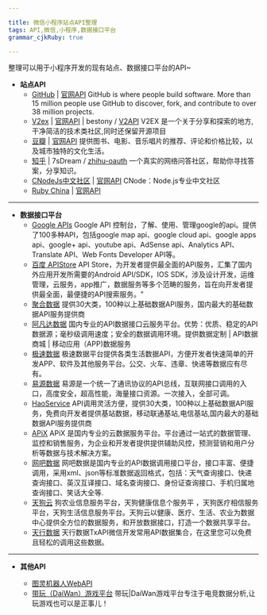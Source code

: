 ```yaml
---

title: 微信小程序站点API整理
tags: API,微信,小程序,数据接口平台
grammar_cjkRuby: true

---
```


整理可以用于小程序开发的现有站点、数据接口平台的API~
- **站点API**
  - [GitHub][1] | [官网API][2]
  GitHub is where people build software. More than 15 million people use GitHub to discover, fork, and contribute to over 38 million projects.
  - [V2ex][3] | [官网API][4] | bestony / [V2API][5]
V2EX 是一个关于分享和探索的地方,干净简洁的技术类社区,同时还保留开源项目 
  - [豆瓣][6] | [官网API][7]
  提供图书、电影、音乐唱片的推荐、评论和价格比较，以及城市独特的文化生活。
  - [知乎][8] | 7sDream / [zhihu-oauth][9]
一个真实的网络问答社区，帮助你寻找答案，分享知识。
  -  [CNodeJs中文社区][10] | [官网API][11]
CNode：Node.js专业中文社区
  - [Ruby China][12] | [官网API][13]

----------


 - **数据接口平台**
    - [Google APIs][14]
   Google API 控制台，了解、使用、管理google的api。提供了100多种API，包括google map api、google cloud api、google apps api、google+ api、youtube api、AdSense api、Analytics API、Translate API、Web Fonts Developer API等。
   - [百度 APIStore][15] 
    API Store，为开发者提供最全面的API服务，汇集了国内外应用开发所需要的Android API/SDK，IOS SDK，涉及设计开发，运维管理，云服务，app推广，数据服务等多个范畴的服务，旨在向开发者提供最全面，最便捷的API搜索服务。"
   - [聚合数据][16] 
   提供30大类，100种以上基础数据API服务，国内最大的基础数据API服务提供商
   - [阿凡达数据][17] 
   国内专业的API数据接口云服务平台。优势：优质、稳定的API数据源；毫秒级调用速度；安全的数据调用环境。提供数据定制 | API数据商城 | 移动应用（APP)数据服务
   - [极速数据][18] 
   极速数据平台提供各类生活数据API，方便开发者快速简单的开发APP、软件及其他服务平台。公交、火车、违章、快递等数据应有尽有。
   - [易源数据][19] 
   易源是一个统一了通讯协议的API总线，互联网接口调用的入口，高度安全，超高性能，海量接口资源。一次接入，全部可调。
   - [HaoService][20] 
   API调用灵活方便，提供30大类，100种以上基础数据API服务，免费向开发者提供基站数据，移动联通基站,电信基站,国内最大的基础数据API服务提供商
   - [APiX][21] 
   APiX 是国内专业的云数据服务平台。平台通过一站式的数据管理、监控和销售服务，为企业和开发者提供提供辅助风控，预测营销和用户分析等数据与技术解决方案。
   - [网吧数据][22] 
   网吧数据是国内专业的API数据调用接口平台，接口丰富、便捷调用，采用xml、json等标准数据返回格式，包括：天气查询接口、快递查询接口、英汉互译接口、域名查询接口、身份证查询接口、手机归属地查询接口、笑话大全等.
   - [天狗云][23]
   狗农业信息服务平台，天狗健康信息个服务平 ，天狗医疗相信服务平台，天狗生活信息服务平台。天狗云以健康、医疗、生活、农业为数据中心提供全方位的数据服务，和开放数据接口，打造一个数据共享平台。
   - [天行数据][24]
   天行数据TxAPI微信开发常用API数据集合，在这里您可以免费且轻松的调用这些数据。
    

----------

- **其他API**
  - [图灵机器人WebAPI][25] 
  - [带玩（DaiWan）游戏平台][26]
    带玩|DaiWan游戏平台专注于电竞数据分析,让玩游戏也可以是正事儿！
    
  


  [1]: https://github.com/
  [2]: https://developer.github.com/v3/
  [3]: https://www.v2ex.com
  [4]: https://www.v2ex.com/p/7v9TEc53
  [5]: https://github.com/bestony/V2API
  [6]: https://www.douban.com/
  [7]: https://developers.douban.com/wiki/?title=guide
  [8]: https://www.zhihu.com
  [9]: https://github.com/7sDream/zhihu-oauth
  [10]: https://cnodejs.org
  [11]: https://cnodejs.org/api
  [12]: https://ruby-china.org
  [13]: https://ruby-china.org/api
  [14]: https://console.developers.google.com/apis/library?hl=zh-CN
  [15]: http://apistore.baidu.com/
  [16]: https://www.juhe.cn/
  [17]: http://www.avatardata.cn/
  [18]: http://www.jisuapi.com/
  [19]: https://www.showapi.com/
  [20]: http://www.haoservice.com/
  [21]: http://www.apix.cn/
  [22]: http://www.zgw8.com/
  [23]: http://www.tngou.net/
  [24]: http://www.tianapi.com/
  [25]: http://www.tuling123.com/help/h_cent_webapi.jhtml?nav=doc
  [26]: http://www.games-cube.com/
